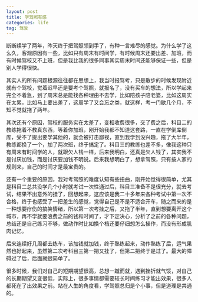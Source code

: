 ```yaml
---
layout: post
title: 学驾照有感
categories: life
tag: 驾驶
---
```


断断续学了两年，昨天终于把驾照领到手了，有种一言难尽的感觉。为什么学了这么久，客观原因有一些，比如只有周末有时间学，有时候周末还要出差、加班，而有时候驾校又不上班，但是我比我的很多同事其实周末时间还能够保证一些，但是别人学得很快。

其实人的所有问题根源往往都在思想上，我当时报驾考，只是散步的时候发现附近就有个驾校，觉着迟早还是要考个驾照，就报名了，没有买车的想法，所以学起来完全不着急，到了周末总是能找各种理由不去学，比如陪孩子陪老婆，比如这周实在太累，比如马上要出差了，这周学了又会忘之类，就这样，考一门歇几个月，不知不觉就拖了两年。

其次还有个原因，驾校的服务实在太差了，变相收费很多，交了费之后，科目二的教练拖着不教真东西，等着你加班，刚开始我都不知道这套路，一直在学倒库倒库，受不了提出要学其他的，就会被打击鄙视，直到我学到没兴趣，拖了大半年，教练都换了一个，加了两次班，终于搞定了。科目三的教练也差不多，像我这种只有周末有时间学的人，就跟欠人钱一样，后来我明白，还真是欠人钱了，其实我不是讨厌加钱，而是讨厌要加钱不明说。后来我想明白了，想拿驾照，只有按人家的规则来，自己的时间才是最宝贵的。

还有一个重要的原因，我对考驾照的难度认知有些扭曲，刚开始觉得很简单，尤其是科目二总共没学几个小时就考试一次性通过后，科目三准备不是很充分，就去考试，结果不出意外的挂了，回想起来，这应该是我二十多年来各种考试中第一次不合格，终于也感受了一把差生的感觉，觉得自己是不是不适合开车，随之而来的是一种想要疗伤的搞笑情绪，所以第一次考挂之后，又拖了半年，直到想要离开这个城市，再不学就要浪费之前的钱和时间了，才下定决心，分析了之前的各种问题，总结还是自己练习不够，做动作时比如换个档还要仔细想怎么操作，而没有形成肌肉记忆。

后来连续好几周都去练车，该加钱就加钱，终于熟练起来，动作熟练了后，运气果然也好起来，虽然第二次考科目三第一把又挂了，但第二把终于是过了。最大的障碍过了后，后面就很简单了。

很多时候，我们对自己的短期期望很高，总想一蹴而就，遇到挫折就气馁，对自己的长期期望又变很低，实际上，很多事情都需要较长时间练习才能出效果，很多人都死在了出效果之前。站在人生的角度看，学驾照总归是个小事，但是道理是共通的。